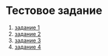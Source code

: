 # Тестовое задание

1. [задание 1](https://ksol95.github.io/test/#task1)
2. [задание 2](https://ksol95.github.io/test/#task2)
3. [задание 3](https://ksol95.github.io/test/#task3)
4. [задание 4](https://ksol95.github.io/test/#task4)
